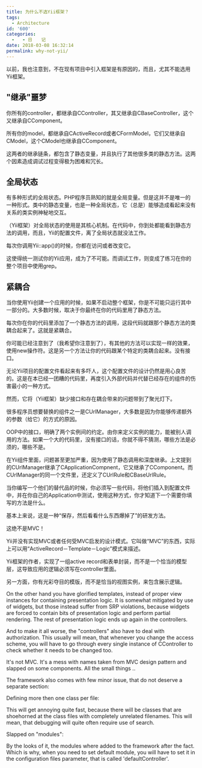 ```yaml
---
title: 为什么不选Yii框架？
tags:
  - Architecture
id: '600'
categories:
  -   - 日　　记
date: 2018-03-08 16:32:14
permalink: why-not-yii/
---
```


以前，我也注意到，不在现有项目中引入框架是有原因的，而且，尤其不能选用Yii框架。

## "继承"噩梦

你所有的controller，都继承自CController，其又继承自CBaseController，这个又继承自CComponent。

所有你的model，都继承自CActiveRecord或者CFormModel，它们又继承自CModel，这个CModel也继承自CComponent。

这两者的继承链条，都包含了静态变量，并且执行了其他很多类的静态方法。这两个因素造成调试过程变得极为困难和冗长。

## 全局状态

有多种形式的全局状态。PHP程序员熟知的就是全局变量。但是这并不是唯一的一种形式。类中的静态变量，也是一种全局状态，它（总是）能够造成看起来没有关系的类实例神秘地交互。

（Yii框架）对全局状态的使用是其核心机制。在代码中，你到处都能看到静态方法的调用，而且，Yii的配置文件，离了全局状态就没法工作。

每次你调用Yii::app()的时候，你都在访问或者改变它。

这使得统一测试你的Yii应用，成为了不可能。而调试工作，则变成了练习在你的整个项目中使用grep。

## 紧耦合

当你使用Yii创建一个应用的时候，如果不启动整个框架，你是不可能只运行其中一部分的。大多数时候，取决于你最终在你的代码里用了静态方法。

每次你在你的代码里添加了一个静态方法的调用，这段代码就跟那个静态方法的类耦合起来了。这就是紧耦合。

你可能已经注意到了（我希望你注意到了），有其他的方法可以实现一样的效果，使用new操作符。这是另一个方法让你的代码跟某个特定的类耦合起来。没有接口。

无论Yii项目的配置文件看起来有多吓人，这个配置文件的设计仍然是用心良苦的。这是在本已经一团糟的代码里，再度引入外部代码并代替已经存在的组件的伤害最小的一种方式。

然而，它将（Yii框架）缺少接口和存在耦合带来的问题带到了聚光灯下。

很多程序员想要替换的组件之一是CUrlManager，大多数是因为你能够传递额外的参数（给它）的方式的原因。

OOP中的接口，明确了两个实例间的约定。由你来定义实例的能力，能被别人调用的方法。如果一个大的代码里，没有接口的话，你就不得不猜测，哪些方法是必须的，哪些不是。

在Yii组件里面，问题甚至更加严重，因为使用了静态调用和深度继承。上文提到的CUrlManager继承了CApplicationCompnent，它又继承了CComponent。而CUrlManager的同一个文件里，还定义了CUrlRule和CBaseUrlRule。

当你编写一个他们的替代品的时候，你必须写一些代码，将他们插入到配置文件中，并在你自己的Application中测试，使用这种方式，你才知道下一个需要你填写的方法是什么。

基本上来说，这是一种“保存，然后看看什么东西爆掉了”的研发方法。

这绝不是MVC！

Yii并没有实现MVC或者任何受MVC启发的设计模式。它叫做“MVC”的东西，实际上可以用“ActiveRecord－Template－Logic”模式来描述。

Yii框架的作者，实现了一组active record和表单封装，而不是一个恰当的模型层，这导致应用的逻辑必须写在controller里面。

另一方面，你有光彩夺目的模版，而不是恰当的视图实例，来包含展示逻辑。

On the other hand you have glorified templates, instead of proper view instances for containing presentation logic. It is somewhat mitigated by use of widgets, but those instead suffer from SRP violations, because widgets are forced to contain bits of presentation logic and perform partial rendering. The rest of presentation logic ends up again in the controllers.

And to make it all worse, the "controllers" also have to deal with authorization. This usually will mean, that whenever you change the access scheme, you will have to go through every single instance of CController to check whether it needs to be changed too.

It's not MVC. It's a mess with names taken from MVC design pattern and slapped on some components.
All the small things ..

The framework also comes with few minor issue, that do not deserve a separate section:

Defining more then one class per file:

This will get annoying quite fast, because there will be classes that are shoehorned at the class files with completely unrelated filenames. This will mean, that debugging will quite often require use of search.

Slapped on "modules":

By the looks of it, the modules where added to the framework after the fact. Which is why, when you need to set default module, you will have to set it in the configuration files parameter, that is called 'defaultController'.